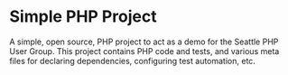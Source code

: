 Simple PHP Project
==================

A simple, open source, PHP project to act as a demo for the Seattle PHP User
Group. This project contains PHP code and tests, and various meta files for
declaring dependencies, configuring test automation, etc.
